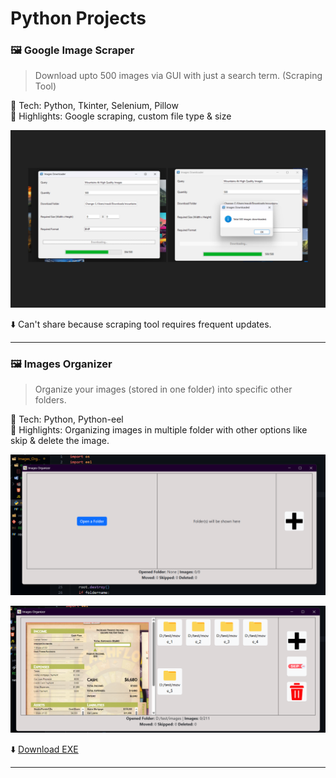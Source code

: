 # Python Projects

### 🖼️ Google Image Scraper  
> Download upto 500 images via GUI with just a search term. (Scraping Tool)

📌 Tech: Python, Tkinter, Selenium, Pillow  
🧠 Highlights: Google scraping, custom file type & size

![image scraper screenshot](./images/PROJ_1_1.png)

⬇️ Can't share because scraping tool requires frequent updates.

---

### 🖼️ Images Organizer  
> Organize your images (stored in one folder) into specific other folders.

📌 Tech: Python, Python-eel  
🧠 Highlights: Organizing images in multiple folder with other options like skip & delete the image.

![image organizer screenshot 1](./images/PROJ_2_1.png)

![image organizer screenshot 2](./images/PROJ_2_2.png)

⬇️ [Download EXE](./exe_files/Images%20Organizer.exe) 

---
